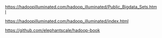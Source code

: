 https://hadoopilluminated.com/hadoop_illuminated/Public_Bigdata_Sets.html

https://hadoopilluminated.com/hadoop_illuminated/index.html

https://github.com/elephantscale/hadoop-book

